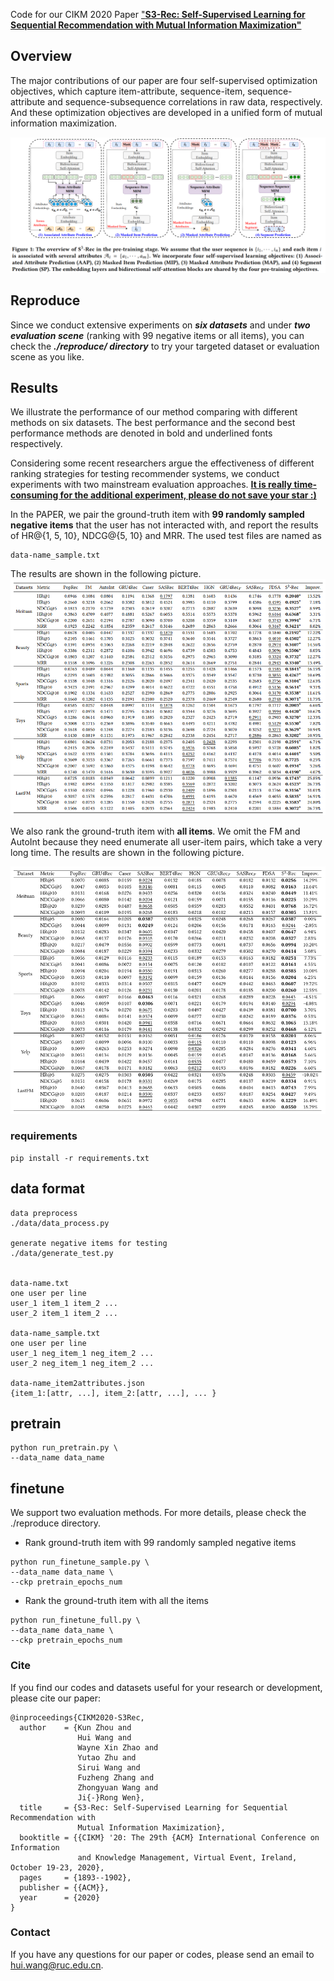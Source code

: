 
Code for our CIKM 2020 Paper ["**S3-Rec: Self-Supervised Learning for Sequential
 Recommendation with Mutual Information Maximization"**](https://arxiv.org/pdf/2008.07873.pdf)

## Overview
The major contributions of our paper are four self-supervised optimization objectives, which capture item-attribute, sequence-item, sequence-attribute and sequence-subsequence correlations in raw data, respectively. And these optimization objectives are developed in a unified form of mutual information maximization.

![avatar](model.PNG)

## Reproduce
Since we conduct extensive experiments on ***six datasets*** and under ***two evaluation scene*** (ranking with 99 negative items or all items), you can check the ***./reproduce/ directory*** to try your targeted dataset or evaluation scene as you like.

## Results
We illustrate the performance of our method comparing with different methods on six datasets. The best performance and the second best performance methods are denoted in bold and underlined fonts respectively.

Considering some recent researchers argue the effectiveness of different ranking strategies for testing recommender systems, we conduct experiments with two mainstream evaluation approaches. 
[**It is really time-consuming for the additional experiment, please do not save your star :)**](https://github.com/RUCAIBox/CIKM2020-S3Rec/)

In the PAPER, we pair the ground-truth item with **99 randomly sampled negative items** that the user has not interacted with, and report the results of HR@{1, 5, 10}, NDCG@{5, 10} and MRR. The used test files are named as 
```
data-name_sample.txt
```
The results are shown in the following picture.
![avatar](sample_99.PNG)


We also rank the ground-truth item with **all items**. We omit the FM and AutoInt because they need enumerate all user-item pairs, which take a very long time.
The results are shown in the following picture.


![avatar](all_rank.PNG)

### requirements
```shell script
pip install -r requirements.txt
```

## data format
```shell script
data preprocess
./data/data_process.py

generate negative items for testing
./data/generate_test.py


data-name.txt
one user per line
user_1 item_1 item_2 ...
user_2 item_1 item_2 ...

data-name_sample.txt
one user per line
user_1 neg_item_1 neg_item_2 ...
user_2 neg_item_1 neg_item_2 ...

data-name_item2attributes.json
{item_1:[attr, ...], item_2:[attr, ...], ... }
```

## pretrain
```shell script
python run_pretrain.py \
--data_name data_name
```

## finetune
We support two evaluation methods. For more details, please check the ./reproduce directory.

+ Rank ground-truth item with 99 randomly sampled negative items
```shell script
python run_finetune_sample.py \
--data_name data_name \
--ckp pretrain_epochs_num
```

+ Rank the ground-truth item with all the items
```shell script
python run_finetune_full.py \
--data_name data_name \
--ckp pretrain_epochs_num
```


### Cite
If you find our codes and datasets useful for your research or development, please cite our paper:

```
@inproceedings{CIKM2020-S3Rec,
  author    = {Kun Zhou and
               Hui Wang and
               Wayne Xin Zhao and
               Yutao Zhu and
               Sirui Wang and
               Fuzheng Zhang and
               Zhongyuan Wang and
               Ji{-}Rong Wen},
  title     = {S3-Rec: Self-Supervised Learning for Sequential Recommendation with
               Mutual Information Maximization},
  booktitle = {{CIKM} '20: The 29th {ACM} International Conference on Information
               and Knowledge Management, Virtual Event, Ireland, October 19-23, 2020},
  pages     = {1893--1902},
  publisher = {{ACM}},
  year      = {2020}
}
```

### Contact
If you have any questions for our paper or codes, please send an email to hui.wang@ruc.edu.cn.
